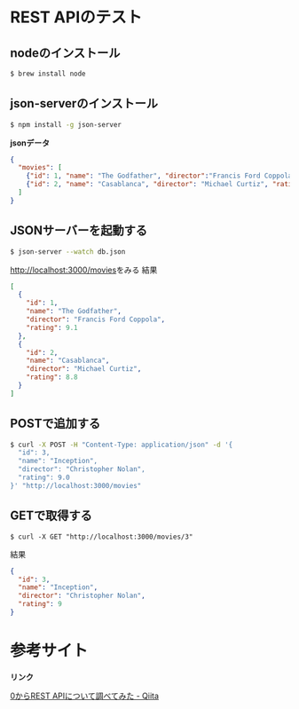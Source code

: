 # REST APIのテスト

## nodeのインストール
```zsh
$ brew install node
```

## json-serverのインストール

```zsh
$ npm install -g json-server
```

**jsonデータ**

```json
{
  "movies": [
    {"id": 1, "name": "The Godfather", "director":"Francis Ford Coppola", "rating": 9.1},
    {"id": 2, "name": "Casablanca", "director": "Michael Curtiz", "rating": 8.8}
  ]
}
```

## JSONサーバーを起動する

```zsh
$ json-server --watch db.json
```

[http://localhost:3000/movies](http://localhost:3000/movies)をみる
結果
```json
[
  {
    "id": 1,
    "name": "The Godfather",
    "director": "Francis Ford Coppola",
    "rating": 9.1
  },
  {
    "id": 2,
    "name": "Casablanca",
    "director": "Michael Curtiz",
    "rating": 8.8
  }
]
```

## POSTで追加する

```zsh
$ curl -X POST -H "Content-Type: application/json" -d '{
  "id": 3,
  "name": "Inception",
  "director": "Christopher Nolan",
  "rating": 9.0
}' "http://localhost:3000/movies"
```

## GETで取得する

```
$ curl -X GET "http://localhost:3000/movies/3"
```

結果

```json
{
  "id": 3,
  "name": "Inception",
  "director": "Christopher Nolan",
  "rating": 9
}
```

# 参考サイト

**リンク**

[0からREST APIについて調べてみた - Qiita](https://qiita.com/masato44gm/items/dffb8281536ad321fb08#:~:text=RESTful%20API(REST%20API)%E3%81%A8,%E3%81%AB%E5%BE%93%E3%81%A3%E3%81%A6%E7%AD%96%E5%AE%9A%E3%81%95%E3%82%8C%E3%81%9F%E3%82%82%E3%81%AE%E3%80%82)


